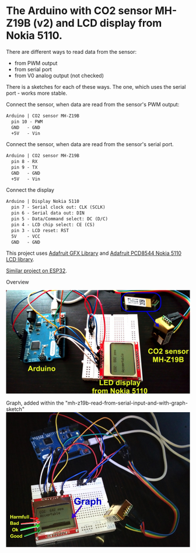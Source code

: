 # The Arduino with CO2 sensor MH-Z19B (v2) and LCD display from Nokia 5110.
There are different ways to read data from the sensor:
* from PWM output 
* from serial port
* from V0 analog output (not checked)

There is a sketches for each of these ways. The one, which uses the serial port - works more stable.

Connect the sensor, when data are read from the sensor's PWM output:
```
Arduino | CO2 sensor MH-Z19B
  pin 10 - PWM
  GND   - GND
  +5V   - Vin
```
Connect the sensor, when data are read from the sensor's serial port.
```
Arduino | CO2 sensor MH-Z19B
  pin 8 - RX
  pin 9 - TX
  GND   - GND
  +5V   - Vin
```
Connect the display
```
Arduino | Display Nokia 5110
  pin 7 - Serial clock out: CLK (SCLK)
  pin 6 - Serial data out: DIN
  pin 5 - Data/Command select: DC (D/C)
  pin 4 - LCD chip select: CE (CS)
  pin 3 - LCD reset: RST
  5V    - VCC
  GND   - GND
```
This project uses [Adafruit GFX Library](https://github.com/adafruit/Adafruit-GFX-Library) and [Adafruit PCD8544 Nokia 5110 LCD library](https://github.com/adafruit/Adafruit-PCD8544-Nokia-5110-LCD-library).

[Similar project on ESP32](https://github.com/satr/esp32-with-co2-sensor-mh-z19b-and-lcd-display-nokia-5110).


Overview

![](docs/images/arduino-with-co2-sensor-mh-z19b.jpg)

Graph, added within the "mh-z19b-read-from-serial-input-and-with-graph-sketch"
![](docs/images/arduino-with-co2-sensor-mh-z19b-and-graph.jpg)
